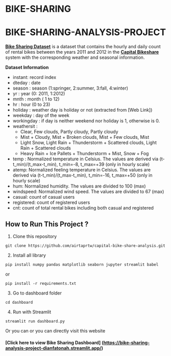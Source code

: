 # BIKE-SHARING
# BIKE-SHARING-ANALYSIS-PROJECT

[**Bike Sharing Dataset**](https://www.kaggle.com/datasets/lakshmi25npathi/bike-sharing-dataset) is a dataset that contains the hourly and daily count of rental bikes between the years 2011 and 2012 in the [**Capital Bikeshare**](https://capitalbikeshare.com) system with the corresponding weather and seasonal information.

**Dataset Information**

- instant: record index
- dteday : date
- season : season (1:springer, 2:summer, 3:fall, 4:winter)
- yr : year (0: 2011, 1:2012)
- mnth : month ( 1 to 12)
- hr : hour (0 to 23)
- holiday : weather day is holiday or not (extracted from [Web Link])
- weekday : day of the week
- workingday : if day is neither weekend nor holiday is 1, otherwise is 0.
- weathersit :
  - Clear, Few clouds, Partly cloudy, Partly cloudy
  - Mist + Cloudy, Mist + Broken clouds, Mist + Few clouds, Mist
  - Light Snow, Light Rain + Thunderstorm + Scattered clouds, Light Rain + Scattered clouds
  - Heavy Rain + Ice Pallets + Thunderstorm + Mist, Snow + Fog
- temp : Normalized temperature in Celsius. The values are derived via (t-t_min)/(t_max-t_min), t_min=-8, t_max=+39 (only in hourly scale)
- atemp: Normalized feeling temperature in Celsius. The values are derived via (t-t_min)/(t_max-t_min), t_min=-16, t_max=+50 (only in hourly scale)
- hum: Normalized humidity. The values are divided to 100 (max)
- windspeed: Normalized wind speed. The values are divided to 67 (max)
- casual: count of casual users
- registered: count of registered users
- cnt: count of total rental bikes including both casual and registered

## How to Run This Project ?

1. Clone this repository

```
git clone https://github.com/airtaprtw/capital-bike-share-analysis.git
```

2. Install all library

```
pip install numpy pandas matplotlib seaborn jupyter streamlit babel
```

or

```
pip install -r requirements.txt
```

3. Go to dashboard folder

```
cd dashboard
```

4. Run with Streamlit

```
streamlit run dashboard.py
```

Or you can or you can directly visit this website

#### [**Click here to view Bike Sharing Dashboard**] (https://bike-sharing-analysis-project-dianfatonah.streamlit.app/)

